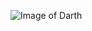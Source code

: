 ![Image of Darth](https://www.partybox.pl/zasoby/images/middle/dekoracja_kartonowa_darth_vader_gwiezdne_wojny_29639.jpg)
